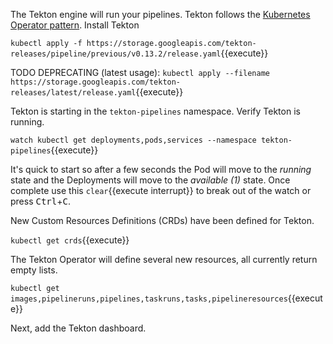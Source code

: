 The Tekton engine will run your pipelines. Tekton follows the [Kubernetes Operator pattern](https://kubernetes.io/docs/concepts/extend-kubernetes/operator/). Install Tekton

`kubectl apply -f https://storage.googleapis.com/tekton-releases/pipeline/previous/v0.13.2/release.yaml`{{execute}}

TODO DEPRECATING (latest usage): `kubectl apply --filename https://storage.googleapis.com/tekton-releases/latest/release.yaml`{{execute}}

Tekton is starting in the `tekton-pipelines` namespace. Verify Tekton is running.

`watch kubectl get deployments,pods,services --namespace tekton-pipelines`{{execute}}

It's quick to start so after a few seconds the Pod will move to the _running_ state and the Deployments will move to the _available (1)_ state. Once complete use this `clear`{{execute interrupt}} to break out of the watch or press <kbd>Ctrl</kbd>+<kbd>C</kbd>.

New Custom Resources Definitions (CRDs) have been defined for Tekton.

`kubectl get crds`{{execute}}

The Tekton Operator will define several new resources, all currently return empty lists.

`kubectl get images,pipelineruns,pipelines,taskruns,tasks,pipelineresources`{{execute}}

Next, add the Tekton dashboard.

